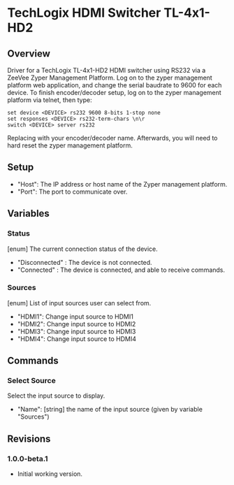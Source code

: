 # TechLogix HDMI Switcher TL-4x1-HD2

## Overview

Driver for a TechLogix TL-4x1-HD2 HDMI switcher using RS232 via a ZeeVee Zyper Management Platform.
Log on to the zyper management platform web application, and change the serial baudrate to 9600 for each device.
To finish encoder/decoder setup, log on to the zyper management platform via telnet, then type:
```
set device <DEVICE> rs232 9600 8-bits 1-stop none
set responses <DEVICE> rs232-term-chars \n\r
switch <DEVICE> server rs232
```
Replacing <DEVICE> with your encoder/decoder name. Afterwards, you will need to hard reset the zyper management platform.


## Setup

  - "Host": The IP address or host name of the Zyper management platform.
  - "Port": The port to communicate over.


## Variables

### Status

[enum] The current connection status of the device.
  - "Disconnected" : The device is not connected.
  - "Connected" : The device is connected, and able to receive commands.

### Sources

[enum] List of input sources user can select from.
  - "HDMI1": Change input source to HDMI1
  - "HDMI2": Change input source to HDMI2
  - "HDMI3": Change input source to HDMI3
  - "HDMI4": Change input source to HDMI4


## Commands

### Select Source
Select the input source to display.
  - "Name": [string] the name of the input source (given by variable "Sources")


## Revisions

### 1.0.0-beta.1

- Initial working version.

